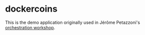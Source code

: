 # dockercoins

This is the demo application originally used in Jérôme Petazzoni's [orchestration workshop](https://github.com/jpetazzo/container.training).

